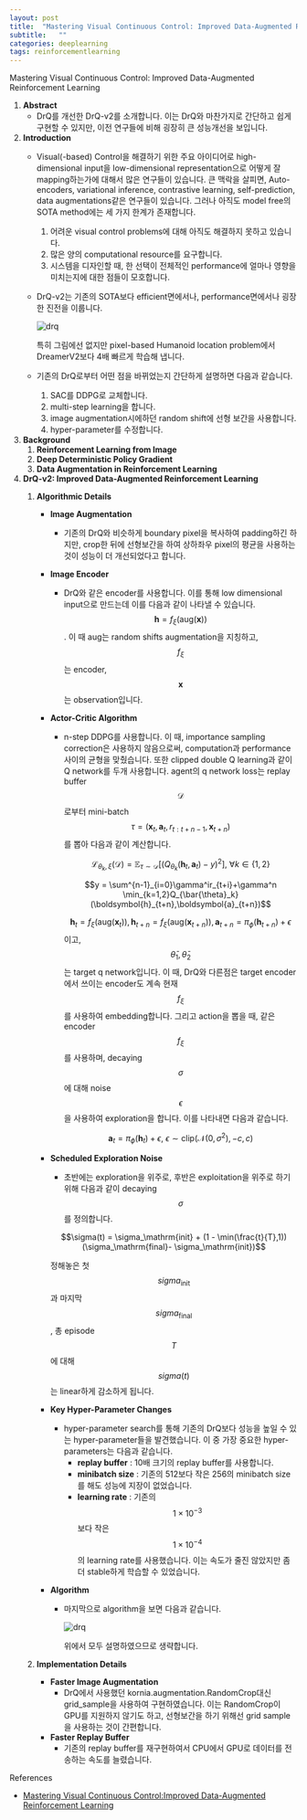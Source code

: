 ```yaml
---
layout: post
title:  "Mastering Visual Continuous Control: Improved Data-Augmented Reinforcement Learning 논문 리뷰 및 설명"
subtitle:   ""
categories: deeplearning
tags: reinforcementlearning
---
```

Mastering Visual Continuous Control:
Improved Data-Augmented Reinforcement Learning

1. **Abstract**
    - DrQ를 개선한 DrQ-v2를 소개합니다. 이는 DrQ와 마찬가지로 간단하고 쉽게 구현할 수 있지만, 이전 연구들에 비해 굉장히 큰 성능개선을 보입니다.
2. **Introduction**
    - Visual(-based) Control을 해결하기 위한 주요 아이디어로 high-dimensional input을 low-dimensional representation으로 어떻게 잘 mapping하는가에 대해서 많은 연구들이 있습니다. 큰 맥락을 살피면, Auto-encoders, variational inference, contrastive learning, self-prediction, data augmentations같은 연구들이 있습니다. 그러나 아직도 model free의 SOTA method에는 세 가지 한계가 존재합니다.
        1. 어려운 visual control problems에 대해 아직도 해결하지 못하고 있습니다.
        2. 많은 양의 computational resource를 요구합니다.
        3. 시스템을 디자인할 때, 한 선택이 전체적인 performance에 얼마나 영향을 미치는지에 대한 점들이 모호합니다.
    - DrQ-v2는 기존의 SOTA보다 efficient면에서나, performance면에서나 굉장한 진전을 이룹니다.

        ![drq](/assets/img/drq_2_0.PNG)

        특히 그림에선 없지만 pixel-based Humanoid location problem에서 DreamerV2보다 4배 빠르게 학습해 냅니다. 

    - 기존의 DrQ로부터 어떤 점을 바뀌었는지 간단하게 설명하면 다음과 같습니다.
        1. SAC를 DDPG로 교체합니다.
        2. multi-step learning을 합니다.
        3. image augmentation시에하던 random shift에 선형 보간을 사용합니다.
        4. hyper-parameter를 수정합니다.
3. **Background**
    1. **Reinforcement Learning from Image**
    2. **Deep Deterministic Policy Gradient**
    3. **Data Augmentation in Reinforcement Learning**
4. **DrQ-v2: Improved Data-Augmented Reinforcement Learning**
    1. **Algorithmic Details**
        - **Image Augmentation**
            - 기존의 DrQ와 비슷하게 boundary pixel을 복사하여 padding하긴 하지만, crop한 뒤에 선형보간을 하여 상하좌우 pixel의 평균을 사용하는 것이 성능이 더 개선되었다고 합니다.
        - **Image Encoder**
            - DrQ와 같은 encoder를 사용합니다. 이를 통해 low dimensional input으로 만드는데 이를 다음과 같이 나타낼 수 있습니다. $$\boldsymbol{h} = f_\xi(\mathrm{aug}(\boldsymbol{x}))$$. 이 때 aug는 random shifts augmentation을 지칭하고, $$f_\xi$$는 encoder, $$\boldsymbol{x}$$는 observation입니다.
        - **Actor-Critic Algorithm**
            - n-step DDPG를 사용합니다. 이 때, importance sampling correction은 사용하지 않음으로써, computation과 performance사이의 균형을 맞췄습니다. 또한 clipped double Q learning과 같이 Q network를 두개 사용합니다. agent의 q network loss는 replay buffer $$\mathcal{D}$$로부터 mini-batch $$\tau = (\boldsymbol{x}_t,\boldsymbol{a}_t,r_{t:t+n-1},\boldsymbol{x}_{t+n})$$를 뽑아 다음과 같이 계산합니다.

                $$\mathcal{L}_{\theta_k,\xi}(\mathcal{D}) = \mathbb{E}_{\tau \sim \mathcal{D}}[(Q_{\theta_k}(\boldsymbol{h}_t,\boldsymbol{a}_t)-y)^2], \ \forall k\in \{ 1,2\}$$

                $$y = \sum^{n-1}_{i=0}\gamma^ir_{t+i}+\gamma^n \min_{k=1,2}Q_{\bar{\theta}_k}(\boldsymbol{h}_{t+n},\boldsymbol{a}_{t+n})$$

                $$\boldsymbol{h}_t = f_\xi(\mathrm{aug}(\boldsymbol{x}_t)), \boldsymbol{h}_{t+n} = f_\xi(\mathrm{aug}(\boldsymbol{x}_{t+n})), \boldsymbol{a}_{t+n} = \pi_\phi(\boldsymbol{h}_{t+n})+\epsilon$$ 이고, $$\bar{\theta}_1,\bar{\theta}_2$$는 target q network입니다. 이 때, DrQ와 다른점은 target encoder에서 쓰이는 encoder도 계속 현재 $$f_\xi$$를 사용하여 embedding합니다. 그리고 action을 뽑을 때, 같은 encoder $$f_\xi$$를 사용하며, decaying $$\sigma$$에 대해 noise $$\epsilon$$을 사용하여 exploration을 합니다. 이를 나타내면 다음과 같습니다. 

                $$\boldsymbol{a}_t = \pi_\phi(\boldsymbol{h}_t) + \epsilon, \ \epsilon \sim \mathrm{clip}(\mathcal{N}(0,\sigma^2),-c,c)$$

        - **Scheduled Exploration Noise**
            - 초반에는 exploration을 위주로, 후반은 exploitation을 위주로 하기 위해 다음과 같이 decaying $$\sigma$$를 정의합니다.

            $$\sigma(t) = \sigma_\mathrm{init} + (1 - \min(\frac{t}{T},1))(\sigma_\mathrm{final}- \sigma_\mathrm{init})$$
            
            정해놓은 첫 $$sigma_{\mathrm{init}}$$과 마지막 $$sigma_{\mathrm{final}}$$, 총 episode $$T$$에 대해 $$sigma(t)$$는 linear하게 감소하게 됩니다.
            
        - **Key Hyper-Parameter Changes**
            - hyper-parameter search를 통해 기존의 DrQ보다 성능을 높일 수 있는 hyper-parameter들을 발견했습니다. 이 중 가장 중요한 hyper-parameters는 다음과 같습니다.
                - **replay buffer** : 10배 크기의 replay buffer를 사용합니다.
                - **minibatch size** : 기존의 512보다 작은 256의 minibatch size를 해도 성능에 지장이 없었습니다.
                - **learning rate** : 기존의 $$1\times 10^{-3}$$보다 작은 $$1\times 10^{-4}$$의 learning rate를 사용했습니다. 이는 속도가 줄진 않았지만 좀 더 stable하게 학습할 수 있었습니다.
        - **Algorithm**
            - 마지막으로 algorithm을 보면 다음과 같습니다.

                ![drq](/assets/img/drq_2_1.PNG)

                위에서 모두 설명하였으므로 생략합니다.

    2. **Implementation Details**
        - **Faster Image Augmentation**
            - DrQ에서 사용했던 kornia.augmentation.RandomCrop대신 grid_sample을 사용하여 구현하였습니다. 이는 RandomCrop이 GPU를 지원하지 않기도 하고, 선형보간을 하기 위해선 grid sample을 사용하는 것이 간편합니다.
        - **Faster Replay Buffer**
            - 기존의 replay buffer를 재구현하여서 CPU에서 GPU로 데이터를 전송하는 속도를 늘렸습니다.


References

- [Mastering Visual Continuous Control:Improved Data-Augmented Reinforcement Learning](https://arxiv.org/abs/2107.09645)
